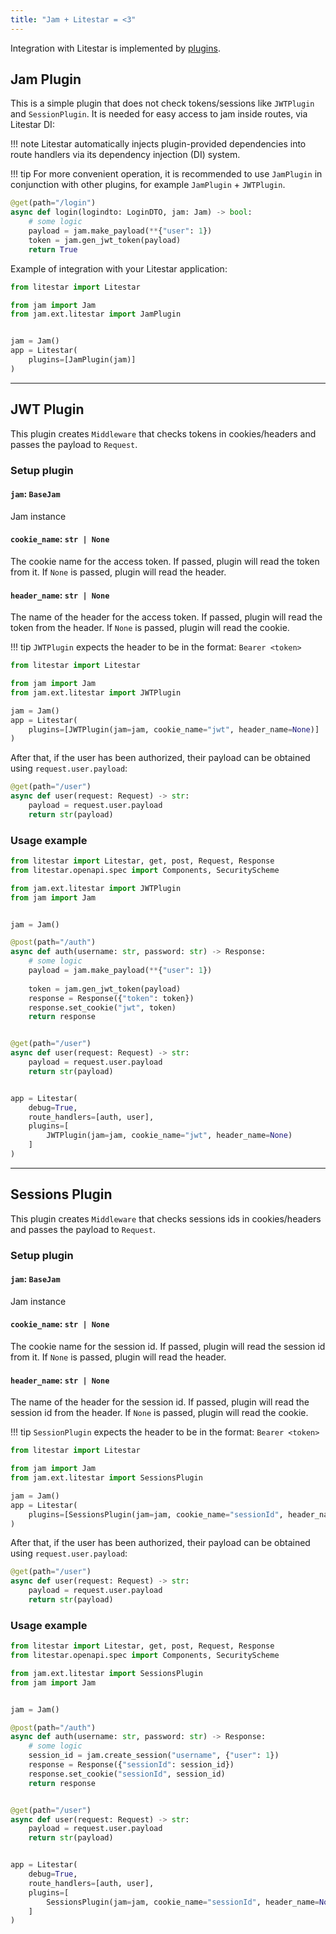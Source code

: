 ```yaml
---
title: "Jam + Litestar = <3"
---
```


Integration with Litestar is implemented by [plugins](https://docs.litestar.dev/2/usage/plugins/index.html).

## Jam Plugin

This is a simple plugin that does not check tokens/sessions
like `JWTPlugin` and `SessionPlugin`. It is needed for easy access to
jam inside routes, via Litestar DI:

!!! note
    Litestar automatically injects plugin-provided dependencies into route handlers via its dependency injection (DI) system.

!!! tip
    For more convenient operation, it is recommended to use
    `JamPlugin` in conjunction with other plugins,
    for example `JamPlugin` + `JWTPlugin`.

```python
@get(path="/login")
async def login(logindto: LoginDTO, jam: Jam) -> bool:
    # some logic
    payload = jam.make_payload(**{"user": 1})
    token = jam.gen_jwt_token(payload)
    return True
```

Example of integration with your Litestar application:
```python
from litestar import Litestar

from jam import Jam
from jam.ext.litestar import JamPlugin


jam = Jam()
app = Litestar(
    plugins=[JamPlugin(jam)]
)
```
---
## JWT Plugin

This plugin creates `Middleware` that checks tokens in
cookies/headers and passes the payload to `Request`.

### Setup plugin

#### `jam`: `BaseJam`
Jam instance

#### `cookie_name`: `str | None`
The cookie name for the access token.
If passed, plugin will read the token from it.
If `None` is passed, plugin will read the header.

#### `header_name`: `str | None`
The name of the header for the access token.
If passed, plugin will read the token from the header.
If `None` is passed, plugin will read the cookie.

!!! tip
    `JWTPlugin` expects the header to be in the format: `Bearer <token>`

```python
from litestar import Litestar

from jam import Jam
from jam.ext.litestar import JWTPlugin

jam = Jam()
app = Litestar(
    plugins=[JWTPlugin(jam=jam, cookie_name="jwt", header_name=None)]
)
```
After that, if the user has been authorized,
their payload can be obtained using `request.user.payload`:
```python
@get(path="/user")
async def user(request: Request) -> str:
    payload = request.user.payload
    return str(payload)
```

### Usage example
```python
from litestar import Litestar, get, post, Request, Response
from litestar.openapi.spec import Components, SecurityScheme

from jam.ext.litestar import JWTPlugin
from jam import Jam


jam = Jam()

@post(path="/auth")
async def auth(username: str, password: str) -> Response:
    # some logic
    payload = jam.make_payload(**{"user": 1})
    
    token = jam.gen_jwt_token(payload)
    response = Response({"token": token})
    response.set_cookie("jwt", token)
    return response


@get(path="/user")
async def user(request: Request) -> str:
    payload = request.user.payload
    return str(payload)


app = Litestar(
    debug=True,
    route_handlers=[auth, user],
    plugins=[
        JWTPlugin(jam=jam, cookie_name="jwt", header_name=None)
    ]
)
```

---
## Sessions Plugin

This plugin creates `Middleware` that checks sessions ids in
cookies/headers and passes the payload to `Request`.

### Setup plugin

#### `jam`: `BaseJam`
Jam instance

#### `cookie_name`: `str | None`
The cookie name for the session id.
If passed, plugin will read the session id from it.
If `None` is passed, plugin will read the header.

#### `header_name`: `str | None`
The name of the header for the session id.
If passed, plugin will read the session id from the header.
If `None` is passed, plugin will read the cookie.

!!! tip
    `SessionPlugin` expects the header to be in the format: `Bearer <token>`

```python
from litestar import Litestar

from jam import Jam
from jam.ext.litestar import SessionsPlugin

jam = Jam()
app = Litestar(
    plugins=[SessionsPlugin(jam=jam, cookie_name="sessionId", header_name=None)]
)
```
After that, if the user has been authorized,
their payload can be obtained using `request.user.payload`:
```python
@get(path="/user")
async def user(request: Request) -> str:
    payload = request.user.payload
    return str(payload)
```

### Usage example
```python
from litestar import Litestar, get, post, Request, Response
from litestar.openapi.spec import Components, SecurityScheme

from jam.ext.litestar import SessionsPlugin
from jam import Jam


jam = Jam()

@post(path="/auth")
async def auth(username: str, password: str) -> Response:
    # some logic
    session_id = jam.create_session("username", {"user": 1})
    response = Response({"sessionId": session_id})
    response.set_cookie("sessionId", session_id)
    return response


@get(path="/user")
async def user(request: Request) -> str:
    payload = request.user.payload
    return str(payload)


app = Litestar(
    debug=True,
    route_handlers=[auth, user],
    plugins=[
        SessionsPlugin(jam=jam, cookie_name="sessionId", header_name=None)
    ]
)
```